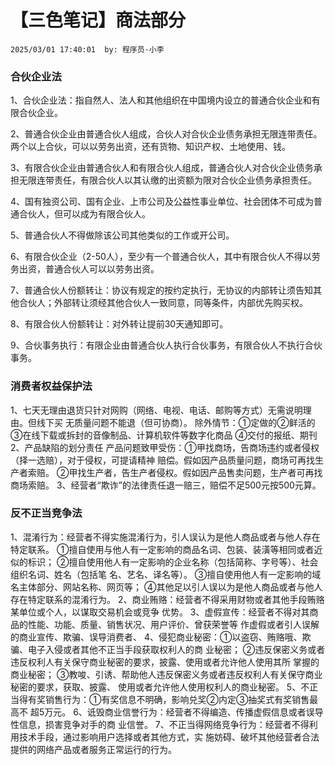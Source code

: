 # 【三色笔记】商法部分
`2025/03/01 17:40:01  by: 程序员·小李`

### 合伙企业法

1、合伙企业法：指自然人、法人和其他组织在中国境内设立的普通合伙企业和有限合伙企业。

2、普通合伙企业由普通合伙人组成，合伙人对合伙企业债务承担无限连带责任。两个以上合伙，可以以劳务出资，还有货物、知识产权、土地使用、钱。

3、有限合伙企业由普通合伙人和有限合伙人组成，普通合伙人对合伙企业债务承担无限连带责任，有限合伙人以其认缴的出资额为限对合伙企业债务承担责任。

4、国有独资公司、国有企业、上市公司及公益性事业单位、社会团体不可成为普通合伙人，但可以成为有限合伙人。

5、普通合伙人不得做除该公司其他类似的工作或开公司。

6、有限合伙企业（2-50人），至少有一个普通合伙人，其中有限合伙人不得以劳务出资，普通合伙人可以以劳务出资。

7、普通合伙人份额转让：协议有规定的按约定执行，无协议的内部转让须告知其他合伙人；外部转让须经其他合伙人一致同意，同等条件，内部优先购买权。

8、有限合伙人份额转让：对外转让提前30天通知即可。

9、合伙事务执行：有限企业由普通合伙人执行合伙事务，有限合伙人不执行合伙事务。


### 消费者权益保护法
1、七天无理由退货只针对网购（网络、电视、电话、邮购等方式）无需说明理由。但线下买无质量问题不能退（但可协商）。
除外情节：①定做的②鲜活的③在线下载或拆封的音像制品、计算机软件等数字化商品④交付的报纸、期刊
2、产品缺陷的划分责任
产品问题致甲受伤：①甲找商场，告商场违约或者侵权（择一选赔），对于侵权，可提请精神赔偿。假如因产品质量问题，商场可再找生产者索赔。
②甲找生产者，告生产者侵权。假如因产品售卖问题，生产者可再找商场索赔。
3、经营者“欺诈”的法律责任退一赔三，赔偿不足500元按500元算。


### 反不正当竞争法

1、混淆行为：经营者不得实施混淆行为，引人误认为是他人商品或者与他人存在特定联系。
①擅自使用与他人有一定影响的商品名词、包装、装潢等相同或者近似的标识；
②擅自使用他人有一定影响的企业名称（包括简称、字号等）、社会组织名词、姓名（包括笔
名、艺名、译名等）。
③擅自使用他人有一定影响的域名主体部分、网站名称、网页等；
④其他足以引人误以为是他人商品或者与他人存在特定联系的混淆行为。
2、商业贿赂：经营者不得采用财物或者其他手段贿赂某单位或个人，以谋取交易机会或竞争
优势。
3、虚假宣传：经营者不得对其商品的性能、功能、质量、销售状况、用户评价、曾获荣誉等
作虚假或者引人误解的商业宣传、欺骗、误导消费者、
4、侵犯商业秘密：①以盗窃、贿赂哦、欺骗、电子入侵或者其他不正当手段获取权利人的商
业秘密；
②违反保密义务或者违反权利人有关保守商业秘密的要求，披露、使用或者允许他人使用其所
掌握的商业秘密；
③教唆、引诱、帮助他人违反保密义务或者违反权利人有关保守商业秘密的要求，获取、披露、
使用或者允许他人使用权利人的商业秘密。
5、不正当得有奖销售行为：①有奖信息不明确，影响兑奖②内定③抽奖式有奖销售最高不
超5万元。
6、诋毁商业信誉行为：经营者不得编造、传播虚假信息或者误导性信息，损害竞争对手的商
业信誉。
7、不正当得网络竞争行为：经营者不得利用技术手段，通过影响用户选择或者其他方式，实
施妨碍、破坏其他经营者合法提供的网络产品或者服务正常运行的行为。